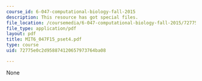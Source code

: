 ```yaml
---
course_id: 6-047-computational-biology-fall-2015
description: This resource has got special files.
file_location: /coursemedia/6-047-computational-biology-fall-2015/72775e0c2d958874120657973764ba08_MIT6_047F15_pset4.pdf
file_type: application/pdf
layout: pdf
title: MIT6_047F15_pset4.pdf
type: course
uid: 72775e0c2d958874120657973764ba08

---
```

None